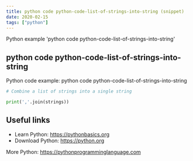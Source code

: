 ```yaml
---
title: python code python-code-list-of-strings-into-string (snippet)
date: 2020-02-15
tags: ["python"]
---
```

Python example 'python code python-code-list-of-strings-into-string'


## python code python-code-list-of-strings-into-string

Python code example: python code python-code-list-of-strings-into-string

```python
# Combine a list of strings into a single string

print(','.join(strings))


```

## Useful links

- Learn Python: https://pythonbasics.org
- Download Python: https://python.org

More Python: https://pythonprogramminglanguage.com

